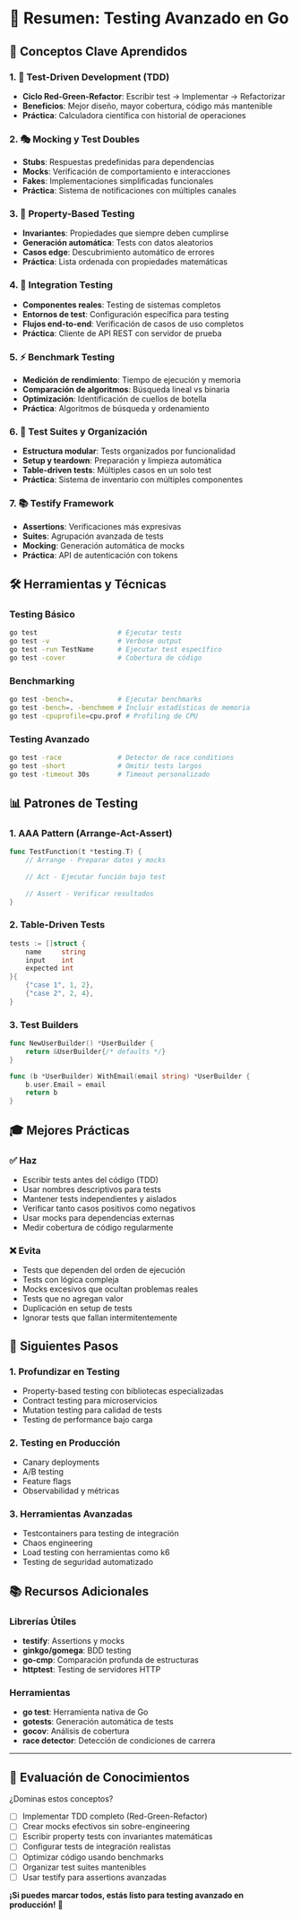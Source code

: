 # 📝 Resumen: Testing Avanzado en Go

## 🎯 Conceptos Clave Aprendidos

### 1. 🔄 Test-Driven Development (TDD)
- **Ciclo Red-Green-Refactor**: Escribir test → Implementar → Refactorizar
- **Beneficios**: Mejor diseño, mayor cobertura, código más mantenible
- **Práctica**: Calculadora científica con historial de operaciones

### 2. 🎭 Mocking y Test Doubles
- **Stubs**: Respuestas predefinidas para dependencias
- **Mocks**: Verificación de comportamiento e interacciones
- **Fakes**: Implementaciones simplificadas funcionales
- **Práctica**: Sistema de notificaciones con múltiples canales

### 3. 🎯 Property-Based Testing
- **Invariantes**: Propiedades que siempre deben cumplirse
- **Generación automática**: Tests con datos aleatorios
- **Casos edge**: Descubrimiento automático de errores
- **Práctica**: Lista ordenada con propiedades matemáticas

### 4. 🔗 Integration Testing
- **Componentes reales**: Testing de sistemas completos
- **Entornos de test**: Configuración específica para testing
- **Flujos end-to-end**: Verificación de casos de uso completos
- **Práctica**: Cliente de API REST con servidor de prueba

### 5. ⚡ Benchmark Testing
- **Medición de rendimiento**: Tiempo de ejecución y memoria
- **Comparación de algoritmos**: Búsqueda lineal vs binaria
- **Optimización**: Identificación de cuellos de botella
- **Práctica**: Algoritmos de búsqueda y ordenamiento

### 6. 🧪 Test Suites y Organización
- **Estructura modular**: Tests organizados por funcionalidad
- **Setup y teardown**: Preparación y limpieza automática
- **Table-driven tests**: Múltiples casos en un solo test
- **Práctica**: Sistema de inventario con múltiples componentes

### 7. 📚 Testify Framework
- **Assertions**: Verificaciones más expresivas
- **Suites**: Agrupación avanzada de tests
- **Mocking**: Generación automática de mocks
- **Práctica**: API de autenticación con tokens

## 🛠️ Herramientas y Técnicas

### Testing Básico
```bash
go test                    # Ejecutar tests
go test -v                 # Verbose output
go test -run TestName      # Ejecutar test específico
go test -cover             # Cobertura de código
```

### Benchmarking
```bash
go test -bench=.           # Ejecutar benchmarks
go test -bench=. -benchmem # Incluir estadísticas de memoria
go test -cpuprofile=cpu.prof # Profiling de CPU
```

### Testing Avanzado
```bash
go test -race              # Detector de race conditions
go test -short             # Omitir tests largos
go test -timeout 30s       # Timeout personalizado
```

## 📊 Patrones de Testing

### 1. **AAA Pattern (Arrange-Act-Assert)**
```go
func TestFunction(t *testing.T) {
    // Arrange - Preparar datos y mocks
    
    // Act - Ejecutar función bajo test
    
    // Assert - Verificar resultados
}
```

### 2. **Table-Driven Tests**
```go
tests := []struct {
    name     string
    input    int
    expected int
}{
    {"case 1", 1, 2},
    {"case 2", 2, 4},
}
```

### 3. **Test Builders**
```go
func NewUserBuilder() *UserBuilder {
    return &UserBuilder{/* defaults */}
}

func (b *UserBuilder) WithEmail(email string) *UserBuilder {
    b.user.Email = email
    return b
}
```

## 🎓 Mejores Prácticas

### ✅ **Haz**
- Escribir tests antes del código (TDD)
- Usar nombres descriptivos para tests
- Mantener tests independientes y aislados
- Verificar tanto casos positivos como negativos
- Usar mocks para dependencias externas
- Medir cobertura de código regularmente

### ❌ **Evita**
- Tests que dependen del orden de ejecución
- Tests con lógica compleja
- Mocks excesivos que ocultan problemas reales
- Tests que no agregan valor
- Duplicación en setup de tests
- Ignorar tests que fallan intermitentemente

## 🚀 Siguientes Pasos

### 1. **Profundizar en Testing**
- Property-based testing con bibliotecas especializadas
- Contract testing para microservicios
- Mutation testing para calidad de tests
- Testing de performance bajo carga

### 2. **Testing en Producción**
- Canary deployments
- A/B testing
- Feature flags
- Observabilidad y métricas

### 3. **Herramientas Avanzadas**
- Testcontainers para testing de integración
- Chaos engineering
- Load testing con herramientas como k6
- Testing de seguridad automatizado

## 📚 Recursos Adicionales

### Librerías Útiles
- **testify**: Assertions y mocks
- **ginkgo/gomega**: BDD testing
- **go-cmp**: Comparación profunda de estructuras
- **httptest**: Testing de servidores HTTP

### Herramientas
- **go test**: Herramienta nativa de Go
- **gotests**: Generación automática de tests
- **gocov**: Análisis de cobertura
- **race detector**: Detección de condiciones de carrera

---

## 🎯 Evaluación de Conocimientos

¿Dominas estos conceptos?

- [ ] Implementar TDD completo (Red-Green-Refactor)
- [ ] Crear mocks efectivos sin sobre-engineering
- [ ] Escribir property tests con invariantes matemáticas
- [ ] Configurar tests de integración realistas
- [ ] Optimizar código usando benchmarks
- [ ] Organizar test suites mantenibles
- [ ] Usar testify para assertions avanzadas

**¡Si puedes marcar todos, estás listo para testing avanzado en producción!** 🚀
